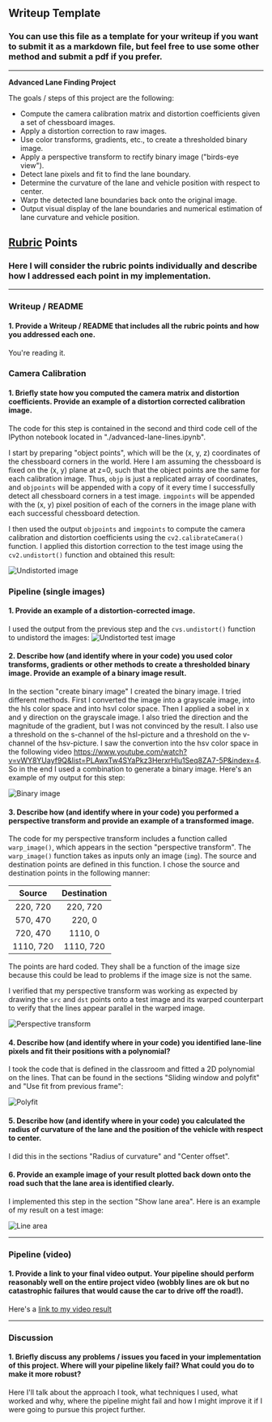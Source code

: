 ## Writeup Template

### You can use this file as a template for your writeup if you want to submit it as a markdown file, but feel free to use some other method and submit a pdf if you prefer.

---

**Advanced Lane Finding Project**

The goals / steps of this project are the following:

* Compute the camera calibration matrix and distortion coefficients given a set of chessboard images.
* Apply a distortion correction to raw images.
* Use color transforms, gradients, etc., to create a thresholded binary image.
* Apply a perspective transform to rectify binary image ("birds-eye view").
* Detect lane pixels and fit to find the lane boundary.
* Determine the curvature of the lane and vehicle position with respect to center.
* Warp the detected lane boundaries back onto the original image.
* Output visual display of the lane boundaries and numerical estimation of lane curvature and vehicle position.

[//]: # (Image References)

[image1]: ./examples/undistortion.png "Undistorted image"
[image2]: ./examples/undistorted_test_image.png "Undistorted test image"
[image3]: ./examples/binary_image.png "Binary image"
[image4]: ./examples/perspective_transform.png "Perspective transform"
[image5]: ./examples/polyfit.png "Polyfit"
[image6]: ./examples/line_area.png "Line area"
[video1]: ./project_video_output.mp4 "Video"

## [Rubric](https://review.udacity.com/#!/rubrics/571/view) Points

### Here I will consider the rubric points individually and describe how I addressed each point in my implementation.  

---

### Writeup / README

#### 1. Provide a Writeup / README that includes all the rubric points and how you addressed each one. 

You're reading it.

### Camera Calibration

#### 1. Briefly state how you computed the camera matrix and distortion coefficients. Provide an example of a distortion corrected calibration image.

The code for this step is contained in the second and third code cell of the IPython notebook located in "./advanced-lane-lines.ipynb".

I start by preparing "object points", which will be the (x, y, z) coordinates of the chessboard corners in the world. Here I am assuming the chessboard is fixed on the (x, y) plane at z=0, such that the object points are the same for each calibration image.  Thus, `objp` is just a replicated array of coordinates, and `objpoints` will be appended with a copy of it every time I successfully detect all chessboard corners in a test image.  `imgpoints` will be appended with the (x, y) pixel position of each of the corners in the image plane with each successful chessboard detection.

I then used the output `objpoints` and `imgpoints` to compute the camera calibration and distortion coefficients using the `cv2.calibrateCamera()` function.  I applied this distortion correction to the test image using the `cv2.undistort()` function and obtained this result: 

![Undistorted image][image1]

### Pipeline (single images)

#### 1. Provide an example of a distortion-corrected image.

I used the output from the previous step and the `cvs.undistort()` function to undistord the images:
![Undistorted test image][image2]

#### 2. Describe how (and identify where in your code) you used color transforms, gradients or other methods to create a thresholded binary image.  Provide an example of a binary image result.

In the section "create binary image" I created the binary image.
I tried different methods. First I converted the image into a grayscale image, into the hls color space and into hsvl color space. Then I applied a sobel in x and y direction on the grayscale image. I also tried the direction and the magnitude of the gradient, but I was not convinced by the result. I also use a threshold on the s-channel of the hsl-picture and a threshold on the v-channel of the hsv-picture. I saw the convertion into the hsv color space in the following video https://www.youtube.com/watch?v=vWY8YUayf9Q&list=PLAwxTw4SYaPkz3HerxrHlu1Seq8ZA7-5P&index=4.
So in the end I used a combination to generate a binary image. Here's an example of my output for this step:

![Binary image][image3]

#### 3. Describe how (and identify where in your code) you performed a perspective transform and provide an example of a transformed image.

The code for my perspective transform includes a function called `warp_image()`, which appears in the section "perspective transform".  The `warp_image()` function takes as inputs only an image (`img`). The source and destination points are defined in this function.  I chose the source and destination points in the following manner:

| Source        | Destination   | 
|:-------------:|:-------------:| 
| 220, 720      | 220, 720      | 
| 570, 470      | 220, 0        |
| 720, 470      | 1110, 0       |
| 1110, 720     | 1110, 720     |

The points are hard coded. They shall be a function of the image size because this could be lead to problems if the image size is not the same.

I verified that my perspective transform was working as expected by drawing the `src` and `dst` points onto a test image and its warped counterpart to verify that the lines appear parallel in the warped image.

![Perspective transform][image4]

#### 4. Describe how (and identify where in your code) you identified lane-line pixels and fit their positions with a polynomial?

I took the code that is defined in the classroom and fitted a 2D polynomial on the lines. That can be found in the sections "Sliding window and polyfit" and "Use fit from previous frame":

![Polyfit][image5]

#### 5. Describe how (and identify where in your code) you calculated the radius of curvature of the lane and the position of the vehicle with respect to center.

I did this in the sections "Radius of curvature" and "Center offset".

#### 6. Provide an example image of your result plotted back down onto the road such that the lane area is identified clearly.

I implemented this step in the section "Show lane area". Here is an example of my result on a test image:

![Line area][image6]

---

### Pipeline (video)

#### 1. Provide a link to your final video output.  Your pipeline should perform reasonably well on the entire project video (wobbly lines are ok but no catastrophic failures that would cause the car to drive off the road!).

Here's a [link to my video result](./project_video_output.mp4)

---

### Discussion

#### 1. Briefly discuss any problems / issues you faced in your implementation of this project.  Where will your pipeline likely fail?  What could you do to make it more robust?

Here I'll talk about the approach I took, what techniques I used, what worked and why, where the pipeline might fail and how I might improve it if I were going to pursue this project further.  
